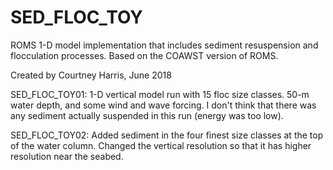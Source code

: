 # SED_FLOC_TOY
ROMS 1-D model implementation that includes sediment resuspension and flocculation processes. Based on the COAWST version of ROMS.  

Created by Courtney Harris, June 2018

SED_FLOC_TOY01: 1-D vertical model run with 15 floc size classes. 50-m
                water depth, and some wind and wave forcing. I don't
                think that there was any sediment actually suspended
                in this run (energy was too low).  

SED_FLOC_TOY02: Added sediment in the four finest size classes at the
		top of the water column. Changed the vertical
		resolution so that it has higher resolution near the
		seabed. 
                
